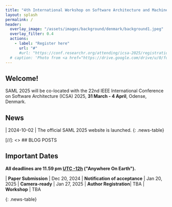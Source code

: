 ```yaml
---
title: "4th International Workshop on Software Architecture and Machine Learning"
layout: splash
permalink: /
header:
  overlay_image: "/assets/images/background/denmark/background1.jpeg"
  overlay_filter: 0.4
  actions:
    - label: "Register here"
      url: "#"
      #url: "https://conf.researchr.org/attending/icsa-2025/registration"
  # caption: 'Photo from <a href="https://drive.google.com/drive/u/0/folders/10XXSEjTNDmrwU0tqL58la1n3YlE-g4V8">EMNLP 2023 Website Image.png</a> '
---
```


## Welcome!
SAML 2025 will be co-located with the 22nd IEEE International Conference on Software Architecture (ICSA) 2025, **31 March - 4 April**, Odense, Denmark.


## News
<style>
.news-table { font-size: .9em; table-layout: fixed; }
.news-table tr td:nth-child(1) { font-weight: bold; width: 10em; }
</style>

| 2024-10-02 | The official SAML 2025 website is launched.
{: .news-table}

[//]: <> ## BLOG POSTS 


## Important Dates
<b>All deadlines are 11.59 pm <a target="_blank" href="https://www.timeanddate.com/time/zone/timezone/utc-12">UTC -12h</a> ("Anywhere On Earth").</b>

<style>
.news-table { font-size: .9em; table-layout: fixed;}
.news-table tr td:nth-child(1) { font-weight: bold; width: 10em; }
</style>
| **Paper Submission** | Dec 20, 2024
| **Notification of acceptance** | Jan 20, 2025
| **Camera-ready** | Jan 27, 2025
| **Author Registration**| TBA
| **Workshop** | TBA

{: .news-table}


